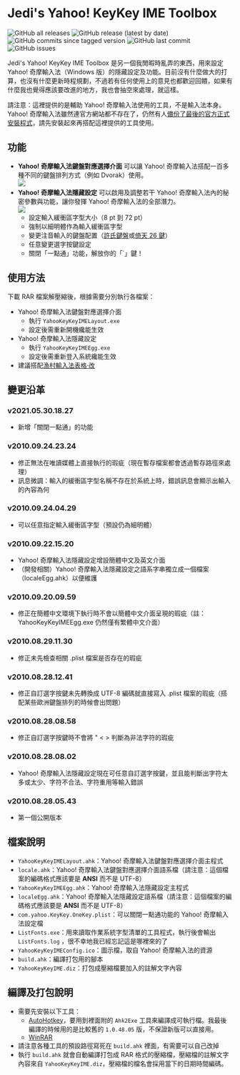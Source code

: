 # Jedi's Yahoo! KeyKey IME Toolbox
![GitHub all releases](https://img.shields.io/github/downloads/JediLin/YahooKeyKeyIME-Toolkit/total?style=for-the-badge)
![GitHub release (latest by date)](https://img.shields.io/github/v/release/JediLin/YahooKeyKeyIME-Toolkit?label=LATEST%20RELEASE&style=for-the-badge)\
![GitHub commits since tagged version](https://img.shields.io/github/commits-since/JediLin/YahooKeyKeyIME-Toolkit/latest?style=for-the-badge)
![GitHub last commit](https://img.shields.io/github/last-commit/JediLin/YahooKeyKeyIME-Toolkit?style=for-the-badge)
![GitHub issues](https://img.shields.io/github/issues/JediLin/YahooKeyKeyIME-Toolkit?style=for-the-badge)

Jedi's Yahoo! KeyKey IME Toolbox 是另一個我閒暇時亂弄的東西，用來設定 Yahoo! 奇摩輸入法（Windows 版）的隱藏設定及功能。目前沒有什麼做大的打算，也沒有什麼更新時程規劃，不過若有任何使用上的意見也都歡迎回饋，如果有什麼我也覺得應該要改進的地方，我也會抽空來處理，就這樣。

請注意：這裡提供的是輔助 Yahoo! 奇摩輸入法使用的工具，不是輸入法本身。Yahoo! 奇摩輸入法雖然連官方網站都不存在了，仍然有人[備份了最後的官方正式安裝程式](https://github.com/gdxhsw/keykey_backup)，請先安裝起來再搭配這裡提供的工具使用。

## 功能

- **Yahoo! 奇摩輸入法鍵盤對應選擇介面** 可以讓 Yahoo! 奇摩輸入法搭配一百多種不同的鍵盤排列方式（例如 Dvorak）使用。\
  ![](https://jedi.org/blog/archives/ykklayoutmappermain.png)
- **Yahoo! 奇摩輸入法隱藏設定** 可以啟用及調整若干 Yahoo! 奇摩輸入法內的秘密參數與功能，讓你發揮 Yahoo! 奇摩輸入法的全部潛力。\
  ![](https://jedi.org/blog/archives/ykkeggmain.png)
  - 設定輸入緩衝區字型大小（8 pt 到 72 pt）
  - 強制以細明體作為輸入緩衝區字型
  - 變更注音輸入的鍵盤配置（[許氏鍵盤](https://bcc16.ncu.edu.tw/2/nature/DOC/chap-ad.html)或[倚天 26 鍵](https://zh.wikipedia.org/zh-tw/注音輸入法#.E5.80.9A.E5.A4.A926.E9.8D.B5.E9.8D.B5.E7.9B.A4.E6.8E.92.E5.88.97)）
  - 任意變更選字按鍵設定
  - 關閉「一點通」功能，解放你的「\`」鍵！

## 使用方法

下載 RAR 檔案解壓縮後，根據需要分別執行各檔案：

- Yahoo! 奇摩輸入法鍵盤對應選擇介面
    - 執行 `YahooKeyKeyIMELayout.exe`
    - 設定後需重新開機纔能生效
- Yahoo! 奇摩輸入法隱藏設定
    - 執行 `YahooKeyKeyIMEEgg.exe`
    - 設定後需重新登入系統纔能生效
- 建議搭配[漁村輸入法表格‧改](https://github.com/JediLin/EHQ-Symbols)

## 變更沿革

### v2021.05.30.18.27
- 新增「關閉一點通」的功能

### v2010.09.24.23.24
- 修正無法在唯讀媒體上直接執行的瑕疵（現在暫存檔案都會透過暫存路徑來處理）
- 訊息微調：輸入的緩衝區字型名稱不存在於系統上時，錯誤訊息會顯示出輸入的內容為何

### v2010.09.24.04.29
- 可以任意指定輸入緩衝區字型（預設仍為細明體）

### v2010.09.22.15.20
- Yahoo! 奇摩輸入法隱藏設定增設簡體中文及英文介面
- （開發相關）Yahoo! 奇摩輸入法隱藏設定之語系字串獨立成一個檔案（localeEgg.ahk）以便維護

### v2010.09.20.09.59
- 修正在簡體中文環境下執行時不會以簡體中文介面呈現的瑕疵（註：YahooKeyKeyIMEEgg.exe 仍然僅有繁體中文介面）

### v2010.08.29.11.30
- 修正未先檢查相關 .plist 檔案是否存在的瑕疵

### v2010.08.28.12.41
- 修正自訂選字按鍵未先轉換成 UTF-8 編碼就直接寫入 .plist 檔案的瑕疵（搭配某些歐洲鍵盤排列的時候會出問題）

### v2010.08.28.08.58
- 修正自訂選字按鍵時不會將 " < > 判斷為非法字符的瑕疵

### v2010.08.28.08.02
- Yahoo! 奇摩輸入法隱藏設定現在可任意自訂選字按鍵，並且能判斷出字符太多或太少、字符不合法、字符重用等輸入錯誤

### v2010.08.28.05.43
- 第一個公開版本

## 檔案說明
- `YahooKeyKeyIMELayout.ahk`：Yahoo! 奇摩輸入法鍵盤對應選擇介面主程式
- `locale.ahk`：Yahoo! 奇摩輸入法鍵盤對應選擇介面語系檔（請注意：這個檔案的編碼格式應該要是 **ANSI** 而不是 UTF-8）
- `YahooKeyKeyIMEEgg.ahk`：Yahoo! 奇摩輸入法隱藏設定主程式
- `localeEgg.ahk`：Yahoo! 奇摩輸入法隱藏設定語系檔（請注意：這個檔案的編碼格式應該要是 **ANSI** 而不是 UTF-8）
- `com.yahoo.KeyKey.OneKey.plist`：可以關閉一點通功能的 Yahoo! 奇摩輸入法設定檔
- `ListFonts.exe`：用來讀取作業系統字型清單的工具程式，執行後會輸出 `ListFonts.log` ，很不幸地我已經忘記這是哪裡來的了
- `YahooKeyKeyIMEConfig.ico`：圖示檔，取自 Yahoo! 奇摩輸入法的資源
- `build.ahk`：編譯打包用的腳本
- `YahooKeyKeyIME.diz`：打包成壓縮檔要加入的註解文字內容

## 編譯及打包說明
- 需要先安裝以下工具：
  - [AutoHotkey](https://www.autohotkey.com/)，要用到裡面附的 `Ahk2Exe` 工具來編譯成可執行檔。我最後編譯的時候用的是比較舊的 `1.0.48.05` 版，不保證新版可以直接用。
  - [WinRAR](https://www.rarlab.com/)
- 請注意各種工具的預設路徑寫死在 `build.ahk` 裡面，有需要可以自己改掉
- 執行 `build.ahk` 就會自動編譯打包成 RAR 格式的壓縮檔，壓縮檔的註解文字內容來自 `YahooKeyKeyIME.diz`，壓縮檔的檔名會採用當下的日期時間編碼。
